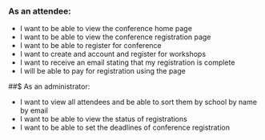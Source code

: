 ### As an attendee:

+ I want to be able to view the conference home page 
+ I want to be able to view the conference registration page
+ I want to be able to register for conference 
+ I want to create and account and register for workshops 
+ I want to receive an email stating that my registration is complete
+ I will be able to pay for registration using the page


##$ As an administrator:

+ I want to view all attendees and be able to sort them
	by school
	by name
	by email
+ I want to be able to view the status of registrations
+ I want to be able to set the deadlines of conference registration 
